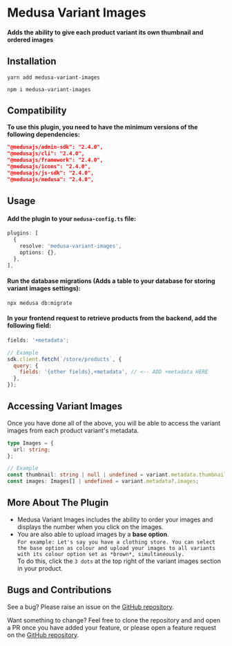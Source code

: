# Medusa Variant Images

#### Adds the ability to give each product variant its own thumbnail and **ordered** images

## Installation

```
yarn add medusa-variant-images

npm i medusa-variant-images
```

## Compatibility

**To use this plugin, you need to have the minimum versions of the following dependencies:**

```json
"@medusajs/admin-sdk": "2.4.0",
"@medusajs/cli": "2.4.0",
"@medusajs/framework": "2.4.0",
"@medusajs/icons": "2.4.0",
"@medusajs/js-sdk": "2.4.0",
"@medusajs/medusa": "2.4.0",
```

## Usage

#### Add the plugin to your `medusa-config.ts` file:

```ts
plugins: [
  {
    resolve: 'medusa-variant-images',
    options: {},
  },
],
```

#### Run the database migrations (Adds a table to your database for storing variant images settings):

```
npx medusa db:migrate
```

#### In your frontend request to retrieve products from the backend, add the following field:

```js
fields: '+metadata';

// Example
sdk.client.fetch(`/store/products`, {
  query: {
    fields: '{other fields},+metadata', // <-- ADD +metadata HERE
  },
});
```

## Accessing Variant Images

Once you have done all of the above, you will be able to access the variant images from each product variant's metadata.

```ts
type Images = {
  url: string;
};

// Example
const thumbnail: string | null | undefined = variant.metadata.thumbnail;
const images: Images[] | undefined = variant.metadata?.images;
```

## More About The Plugin

- Medusa Variant Images includes the ability to order your images and displays the number when you click on the images.
- You are also able to upload images by a **base option**.  
  `For example: Let's say you have a clothing store. You can select the base option as colour and upload your images to all variants with its colour option set as *brown*, simultaneously.`  
  To do this, click the `3 dots` at the top right of the variant images section in your product.

## Bugs and Contributions

See a bug? Please raise an issue on the [GitHub repository](https://github.com/Betanoir/medusa-variant-images/issues).

Want something to change? Feel free to clone the repository and and open a PR once you have added your feature, or please open a feature request on the [GitHub repository](https://github.com/Betanoir/medusa-variant-images/issues).
